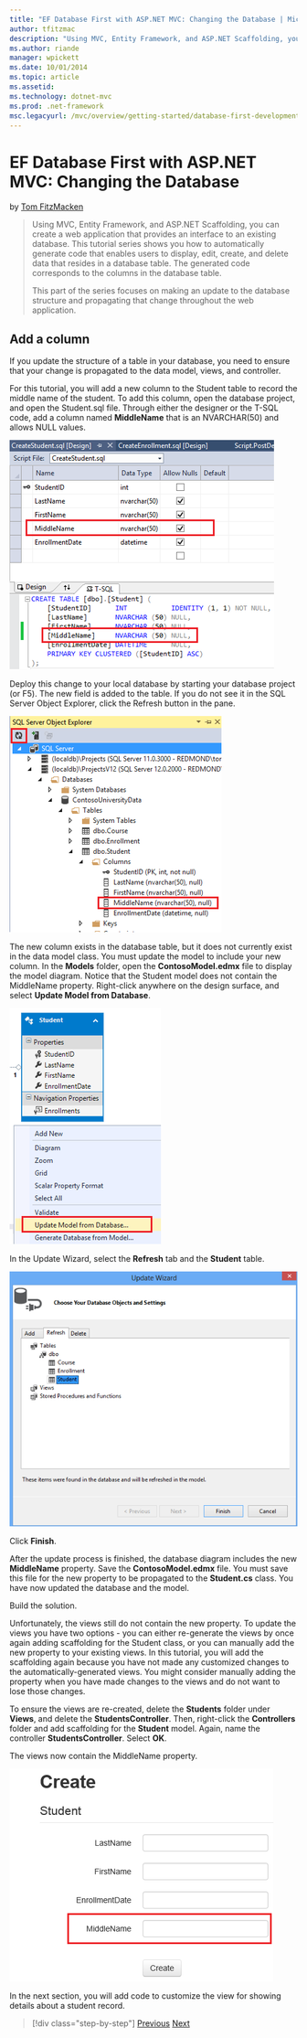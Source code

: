 ```yaml
---
title: "EF Database First with ASP.NET MVC: Changing the Database | Microsoft Docs"
author: tfitzmac
description: "Using MVC, Entity Framework, and ASP.NET Scaffolding, you can create a web application that provides an interface to an existing database. This tutorial seri..."
ms.author: riande
manager: wpickett
ms.date: 10/01/2014
ms.topic: article
ms.assetid: 
ms.technology: dotnet-mvc
ms.prod: .net-framework
msc.legacyurl: /mvc/overview/getting-started/database-first-development/changing-the-database
---
```

EF Database First with ASP.NET MVC: Changing the Database
====================
by [Tom FitzMacken](https://github.com/tfitzmac)

> Using MVC, Entity Framework, and ASP.NET Scaffolding, you can create a web application that provides an interface to an existing database. This tutorial series shows you how to automatically generate code that enables users to display, edit, create, and delete data that resides in a database table. The generated code corresponds to the columns in the database table.
> 
> This part of the series focuses on making an update to the database structure and propagating that change throughout the web application.


## Add a column

If you update the structure of a table in your database, you need to ensure that your change is propagated to the data model, views, and controller.

For this tutorial, you will add a new column to the Student table to record the middle name of the student. To add this column, open the database project, and open the Student.sql file. Through either the designer or the T-SQL code, add a column named **MiddleName** that is an NVARCHAR(50) and allows NULL values.

![add middle name](changing-the-database/_static/image1.png)

Deploy this change to your local database by starting your database project (or F5). The new field is added to the table. If you do not see it in the SQL Server Object Explorer, click the Refresh button in the pane.

![show new column](changing-the-database/_static/image2.png)

The new column exists in the database table, but it does not currently exist in the data model class. You must update the model to include your new column. In the **Models** folder, open the **ContosoModel.edmx** file to display the model diagram. Notice that the Student model does not contain the MiddleName property. Right-click anywhere on the design surface, and select **Update Model from Database**.

![update model](changing-the-database/_static/image3.png)

In the Update Wizard, select the **Refresh** tab and the **Student** table.

![update wizard](changing-the-database/_static/image4.png)

Click **Finish**.

After the update process is finished, the database diagram includes the new **MiddleName** property. Save the **ContosoModel.edmx** file. You must save this file for the new property to be propagated to the **Student.cs** class. You have now updated the database and the model.

Build the solution.

Unfortunately, the views still do not contain the new property. To update the views you have two options - you can either re-generate the views by once again adding scaffolding for the Student class, or you can manually add the new property to your existing views. In this tutorial, you will add the scaffolding again because you have not made any customized changes to the automatically-generated views. You might consider manually adding the property when you have made changes to the views and do not want to lose those changes.

To ensure the views are re-created, delete the **Students** folder under **Views**, and delete the **StudentsController**. Then, right-click the **Controllers** folder and add scaffolding for the **Student** model. Again, name the controller **StudentsController**. Select **OK**.

The views now contain the MiddleName property.

![show middle name](changing-the-database/_static/image5.png)

In the next section, you will add code to customize the view for showing details about a student record.

>[!div class="step-by-step"]
[Previous](generating-views.md)
[Next](customizing-a-view.md)